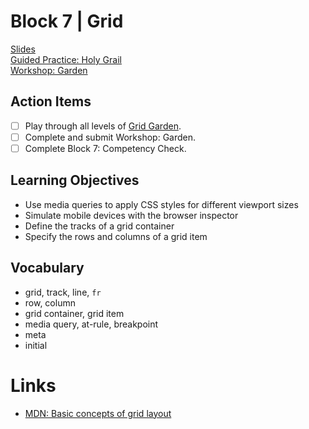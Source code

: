 # Block 7 | Grid

[Slides](https://docs.google.com/presentation/d/e/2PACX-1vQvwJ3tjxP-c0xBZonOR7fOqWnFzBv0Ho7q_dRioUY0PwVV2hM8Z7cZKRelrNrvPp3Y40T56dAEKoR7/pub?start=false&loop=false&delayms=3000)\
[Guided Practice: Holy Grail](https://github.com/FullstackAcademy/Unit1.HolyGrail)\
[Workshop: Garden](https://github.com/FullstackAcademy/Unit1.Garden)

## Action Items

- [ ] Play through all levels of [Grid Garden](https://cssgridgarden.com/).
- [ ] Complete and submit Workshop: Garden.
- [ ] Complete Block 7: Competency Check.

## Learning Objectives

- Use media queries to apply CSS styles for different viewport sizes
- Simulate mobile devices with the browser inspector
- Define the tracks of a grid container
- Specify the rows and columns of a grid item

## Vocabulary

- grid, track, line, `fr`
- row, column
- grid container, grid item
- media query, at-rule, breakpoint
- meta
- initial

# Links

- [MDN: Basic concepts of grid layout](https://developer.mozilla.org/en-US/docs/Web/CSS/CSS_grid_layout/Basic_concepts_of_grid_layout)
